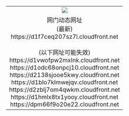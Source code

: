 ﻿<table>
  <tr></tr>
  <tr><td colspan=2 align=center><img src="https://d1f7ceq207sz7l.cloudfront.net/Up/oGate.jpg" /></td></tr>
  <tr><td colspan=2 align=center>网门动态网址<br/>(最新)
<br>https://d1f7ceq207sz7l.cloudfront.net
<br/><br/>(以下网址可能失效)
<br>https://d1vwofpw2mxlnk.cloudfront.net
<br>https://d1odc68onpcj10.cloudfront.net
<br>https://d2138sjooe5kwy.cloudfront.net
<br>https://d1blo7klmwejqv.cloudfront.net
<br>https://d2zblj7om4qwkm.cloudfront.net
<br>https://d1hmlx8tx1yooy.cloudfront.net
<br>https://dpm66f9o20e22.cloudfront.net
    </td>
  </tr>
</table>
